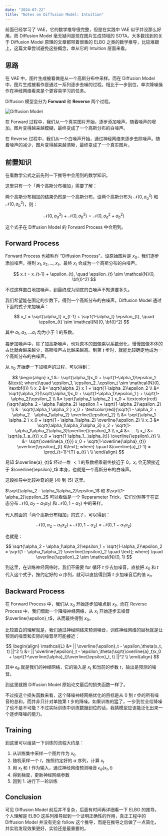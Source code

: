 ```yaml
---
date: "2024-07-22"
title: "Notes on Diffusion Model: Intuition"
---
```


前面已经学习了 VAE，它的数学推导很完整，但是在实践中 VAE 似乎并没那么好用。而 Diffusion Model 毫无疑问是现在图片生成领域的 SOTA。大多数找到的关于 Diffusion Model 原理的文章都带着很重的 ELBO 之类的数学推导，比较难跟上，这篇文章尝试避免这些概念，单从它的 Intuition 层面来看。

## 思路

在 VAE 中，图片生成被看做是从一个高斯分布中采样。而在 Diffusion Model 中，图片生成被看作是通过一系列逐步去噪的过程。相比于一步到位，单次降噪操作在神经网络看来是个更容易学习的任务。

Diffusion 模型会分为 **Forward** 和 **Reverse** 两个过程。

![Diffusion Model](/images/2024-07-28-diffusion.webp)

在 Forward 过程中，我们从一个真实图片开始，逐步添加噪声。随着噪声的增加，图片变得越来越模糊，最终变成了一个高斯分布的白噪声。

在 Reverse 过程中，我们从一个白噪声开始，通过神经网络来逐步去除噪声。随着噪声的减少，图片变得越来越清晰，最终变成了一个真实图片。

## 前置知识

在看数学公式之前先列一下推导中会用到的数学知识。

这里只有一个「两个高斯分布相加」需要了解：

两个高斯分布相加的结果仍然是一个高斯分布。设两个高斯分布为 $\mathcal{N}(0, \sigma_a^2)$ 和 $\mathcal{N}(0, \sigma_b^2)$，则：

$$
\mathcal{N}(0,\sigma_a^2) + \mathcal{N}(0, \sigma_b^2) = \mathcal{N}(0, \sigma_a^2+\sigma_b^2)
$$

这个式子在 Diffusion Model 的 Forward Process 中会用到。

## Forward Process

Forward Process 也被称作 "Diffusion Process"。设原始图片是 $x_0$，我们逐步添加噪声，得到 $x_1, x_2, ..., x_t$。最终 $x_t$ 会成为一个高斯分布的白噪声。

$$
x_t = x_{t-1} + \epsilon_{t}, \quad \epsilon_{t} \sim \mathcal{N}(0, \bf{I}^2)
$$

不过这样直白地加噪声，到最终成为彻底的白噪声不知道要多久。

我们希望能在固定的步数下，得到一个高斯分布的白噪声。Diffusion Model 通过下面的式子来加噪声：

$$
x_t = \sqrt{\alpha_t} x_{t-1} + \sqrt{1-\alpha_t} \epsilon_{t}, \quad \epsilon_{t} \sim \mathcal{N}(0, \bf{I}^2)
$$

其中 $a_1, a_2, ... a_t$ 均为小于 1 的系数。

每步加噪声中，除了加高斯噪声，也对原本的图像乘以系数弱化，慢慢图像本体的占比就会越来越少，高斯噪声占比越来越高。到第 $t$ 步时，就能比较确定地成为一个高斯分布的白噪声。

从 $x_0$ 开始走一下加噪声的过程，可以得到：

$$
\begin{align}
x_1 &= \sqrt{\alpha_1}x_0 + \sqrt{1-\alpha_1}\epsilon_1 
&\text{; where}\quad \epsilon_1, \epsilon_2..\epsilon_t \sim \mathcal{N}(0, \textbf{I}) \\
x_2 &= \sqrt{\alpha_2} x_1 + \sqrt{1-\alpha_2}\epsilon_2  \\
&= \sqrt{\alpha_2}(\sqrt{\alpha_1}x_0 + \sqrt{1-\alpha_1}\epsilon_1 ) + \sqrt{1-\alpha_2}\epsilon_2 \\
&= \sqrt{\alpha_1 \alpha_2 } x_0 + \textcolor{red}{\sqrt{\alpha_2 - \alpha_1\alpha_2} \epsilon_1 + \sqrt{1-\alpha_2}\epsilon_2} \\
&= \sqrt{\alpha_1 \alpha_2 } x_0 + \textcolor{red}{\sqrt{1 - \alpha_2 + \alpha_2 - \alpha_1\alpha_2} \overline{\epsilon}_2}  \\
&= \sqrt{\alpha_1 \alpha_2 } x_0 + \sqrt{1 - \alpha_1\alpha_2} \overline{\epsilon_2}  \\
x_3 &= \sqrt{\alpha_1\alpha_2\alpha_3} x_2 + \sqrt{1-\alpha_1\alpha_2\alpha_3}\overline{\epsilon}_3 \\
x_4 &= ... \\
x_t &= \sqrt{a_1..a_{t}} x_0 + \sqrt{1-\alpha_1...\alpha_{t}} \overline{\epsilon}_{t} \\
&= \sqrt{\overline{a_{t}}} x_0 + \sqrt{1-\overline{\alpha}_{t}} \overline{\epsilon}_{t}
&\text{; where} \quad &\overline{a}_{t-1} = \prod_{t=1}^{T} a_{t} \ \\
\end{align}
$$

易知 $\overline{a}_{t}$ 经过一堆 $<1$ 的系数相乘最终接近于 0，$x_t$ 会无限接近于 $\overline{\epsilon}_t$ 本身，也就是一个高斯分布的白噪声。

这段推导中比较神奇的是 $(4)$ 到 $(5)$ 这里。

$\sqrt{\alpha_2 - \alpha_1\alpha_2}\epsilon_1$ 和 $\sqrt{1-\alpha_2}\epsilon_2$ 可以看做是一个 Reparameter Trick，它们分别等于在正态分布 $\mathcal{N}(0, \alpha_2 - \alpha_1\alpha_2)$ 和 $\mathcal{N}(0, 1-\alpha_2)$ 中的采样。

代入前面的「两个高斯分布相加」的式子，可以得到：

$$
\mathcal{N}(0, \alpha_2 - \alpha_1\alpha_2) + \mathcal{N}(0, 1-\alpha_2) = \mathcal{N}(0, 1 - \alpha_1\alpha_2) 
$$

也就是：

$$
\sqrt{\alpha_2 - \alpha_1\alpha_2}\epsilon_1 + \sqrt{1-\alpha_2}\epsilon_2 = \sqrt{1 - \alpha_1\alpha_2} \overline{\epsilon}_2 \quad \text{; where} \quad \overline{\epsilon}_2 \sim \mathcal{N}(0, 1)
$$

到这里，在训练神经网络时，我们不需要 for 循环 $t$ 步去加噪音，直接把 $x_0$ 和 $t$ 代入这个式子，按约定好的 $\alpha$ 序列，就可以直接得到第 $t$ 步加噪音后的值 $x_t$。

## Backward Process

在 Forward Process 中，我们从 $x_0$ 开始逐步加噪点到 $x_t$。而在 Reverse Process 中，我们借助一个降噪神经网络，从 $x_t$ 开始逐步去噪音 $\overline{\epsilon}_t$，从而最终得到 $x_0$。

比较直白的理解就是，我们通过神经网络来预测噪音，训练神经网络的目标就是让预测的噪音和实际的噪音尽可能接近：

$$
\begin{align}
\mathcal{L} &= || \overline{\epsilon}_t - \epsilon_\theta(x_t, t) ||^2 \\
&= || \overline{\epsilon}_t - \epsilon_\theta(\sqrt{\overline{a}_t}x_0 + \sqrt{1-\overline{\alpha}_t}\overline{\epsilon}_t, t) ||^2 \\
\end{align}
$$

其中 $\epsilon_\theta$ 就是我们的神经网络，它的输入是 $x_t$ 和当前的步数 $t$，输出是预测的噪音。

到这里就跟 Diffusion Model 原始论文最后的损失函数一样了。

不过按这个损失函数来看，这个降噪神经网络优化的目标是从 $0$ 到 $t$ 步的所有噪音的总和，而并非只针对单独第 $t$ 步的降噪。如果训练的猛了，一步到位全给降噪了也不是不可能？不过实际训练中训练数据到位的话，我猜模型应该能泛化出来一个逐步降噪的能力。

## Training

到这里可以组装一下训练的流程大约是：

1. 从训练集中采样一个图片作为 $x_0$
2. 随机采样一个 $t$，按照约定好的 $\alpha$ 序列，计算 $x_t$
3. 用 $x_t$ 和 $t$ 作为输入，通过神经网络预测噪音 $\epsilon_\theta(x_t, t)$
4. 得到梯度，更新神经网络参数
5. 回到 1. 进行下一轮训练

## Conclusion

可见 Diffusion Model 前后并不复杂，后面有时间再详细看一下 ELBO 的推导。个人理解是 ELBO 这系列推导起到一个证明正确性的作用，真正工程中的 Diffusion Model 并没有完全 follow 这个推导，而是在推导之后做了一点简化，并实验发现效果更好，实验还是最重要的。